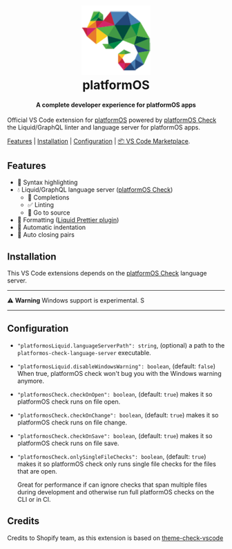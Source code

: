 <h1 align="center" style="position: relative;" >
  <br>
    <img src="https://github.com/Platform-OS/platformos-check-vscode/blob/master/images/pos.jpg?raw=true" alt="logo" width="160" height="160">
  <br>
  platformOS
  <br>
</h1>

<h4 align="center">A complete developer experience for platformOS apps</h4>

Official VS Code extension for [platformOS](https://documentation.platformos.com/) powered by [platformOS Check][tc] the Liquid/GraphQL linter and language server for platformOS apps.

[Features](#features) |  [Installation](#installation) | [Configuration](#configuration) | [📦 VS Code Marketplace](https://marketplace.visualstudio.com/items?itemName=platformOS.platformos-check-vscode).

## Features

- 🎨 Syntax highlighting
- 💧 Liquid/GraphQL language server ([platformOS Check][tc])
  - 📗 Completions
  - ✅ Linting
  - 🔎 Go to source
- 💅 Formatting ([Liquid Prettier plugin](https://github.com/shopify/prettier-plugin-liquid))
- 📐 Automatic indentation
- 🎎 Auto closing pairs

## Installation

This VS Code extensions depends on the [platformOS Check][tc] language server.

-----

⚠️ **Warning** Windows support is experimental. S

-----

## Configuration

- `"platformosLiquid.languageServerPath": string`, (optional) a path to the `platformos-check-language-server` executable.
- `"platformosLiquid.disableWindowsWarning": boolean`, (default: `false`) When true, platformOS check won't bug you with the Windows warning anymore.
- `"platformosCheck.checkOnOpen": boolean`, (default: `true`) makes it so platformOS check runs on file open.
- `"platformosCheck.checkOnChange": boolean`, (default: `true`) makes it so platformOS check runs on file change.
- `"platformosCheck.checkOnSave": boolean`, (default: `true`) makes it so platformOS check runs on file save.
- `"platformosCheck.onlySingleFileChecks": boolean`, (default: `true`) makes it so platformOS check only runs single file checks for the files that are open.

  Great for performance if can ignore checks that span multiple files during development and otherwise run full platformOS checks on the CLI or in CI.


## Credits

Credits to Shopify team, as this extension is based on [theme-check-vscode](https://github.com/Shopify/theme-check-vscode)

[tc]: https://github.com/Platform-OS/platformos-lsp
